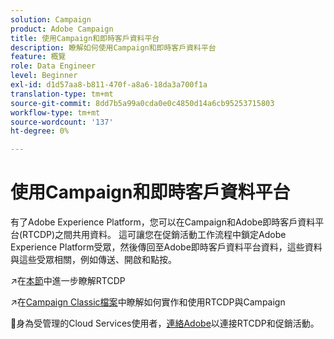 ```yaml
---
solution: Campaign
product: Adobe Campaign
title: 使用Campaign和即時客戶資料平台
description: 瞭解如何使用Campaign和即時客戶資料平台
feature: 概覽
role: Data Engineer
level: Beginner
exl-id: d1d57aa8-b811-470f-a8a6-18da3a700f1a
translation-type: tm+mt
source-git-commit: 8dd7b5a99a0cda0e0c4850d14a6cb95253715803
workflow-type: tm+mt
source-wordcount: '137'
ht-degree: 0%

---
```


# 使用Campaign和即時客戶資料平台

有了Adobe Experience Platform，您可以在Campaign和Adobe即時客戶資料平台(RTCDP)之間共用資料。 這可讓您在促銷活動工作流程中鎖定Adobe Experience Platform受眾，然後傳回至Adobe即時客戶資料平台資料，這些資料與這些受眾相關，例如傳送、開啟和點按。

:arrow_upper_right:在[本節](https://experienceleague.adobe.com/docs/experience-platform/rtcdp/overview.html?lang=en)中進一步瞭解RTCDP

:arrow_upper_right:在[Campaign Classic檔案](https://experienceleague.adobe.com/docs/campaign-classic/using/integrating-with-adobe-experience-cloud/aep-sources-destinations/get-started-sources-destinations.html?lang=en#integrating-with-adobe-experience-cloud)中瞭解如何實作和使用RTCDP與Campaign

:speech_balloon:身為受管理的Cloud Services使用者，[連絡Adobe](../start/support.md#support)以連接RTCDP和促銷活動。
